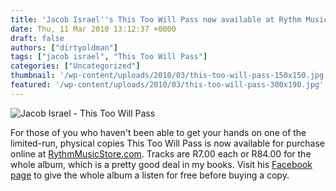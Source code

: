 ```yaml
---
title: 'Jacob Israel''s This Too Will Pass now available at Rythm Music Store'
date: Thu, 11 Mar 2010 13:12:37 +0000
draft: false
authors: ["dirtyoldman"]
tags: ["jacob israel", "This Too Will Pass"]
categories: ["Uncategorized"]
thumbnail: '/wp-content/uploads/2010/03/this-too-will-pass-150x150.jpg'
featured: '/wp-content/uploads/2010/03/this-too-will-pass-300x190.jpg'
---
```


![Jacob Israel - This Too Will Pass](http://fs4.rhythmmusicstore.com/store/album_art/Jacob%20Israel%20-%20This%20Too%20Will%20Pass.jpg)

For those of you who haven't been able to get your hands on one of the limited-run, physical copies This Too Will Pass is now available for purchase online at [RythmMusicStore.com](http://rhythmmusicstore.com/music/6235/Jacob-Israel/This-Too-Will-Pass). Tracks are R7.00 each or R84.00 for the whole album, which is a pretty good deal in my books. Visit his [Facebook page](http://www.facebook.com/pages/Jacob-Israel/8633358962) to give the whole album a listen for free before buying a copy.

